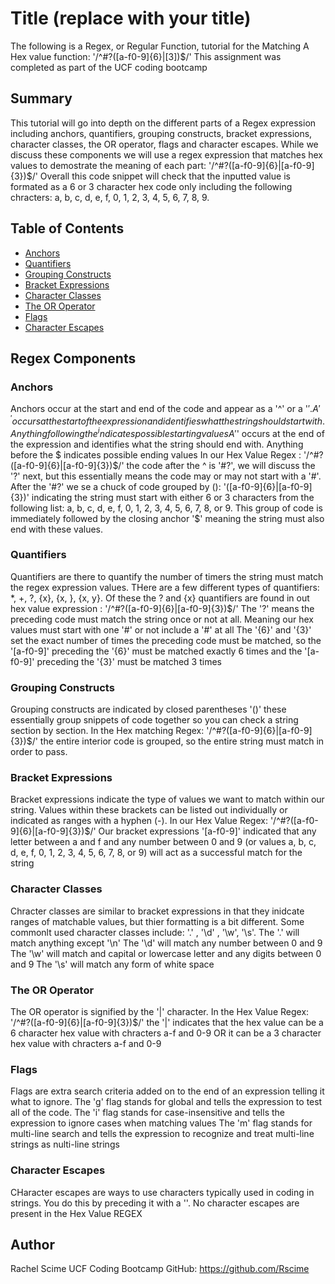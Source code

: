 # Title (replace with your title)

The following is a Regex, or Regular Function, tutorial for the Matching A Hex value function:
'/^#?([a-f0-9]{6}|[3])$/'
This assignment was completed as part of the UCF coding bootcamp

## Summary

This tutorial will go into depth on the different parts of a Regex expression including anchors, quantifiers, grouping constructs, bracket expressions, character classes, the OR operator, flags and character escapes. While we discuss these components we will use a regex expression that matches hex values to demostrate the meaning of each part:
'/^#?([a-f0-9]{6}|[a-f0-9]{3})$/'
Overall this code snippet will check that the inputted value is formated as a 6 or 3 character hex code only including the following chracters: a, b, c, d, e, f, 0, 1, 2, 3, 4, 5, 6, 7, 8, 9. 

## Table of Contents

- [Anchors](#anchors)
- [Quantifiers](#quantifiers)
- [Grouping Constructs](#grouping-constructs)
- [Bracket Expressions](#bracket-expressions)
- [Character Classes](#character-classes)
- [The OR Operator](#the-or-operator)
- [Flags](#flags)
- [Character Escapes](#character-escapes)

## Regex Components

### Anchors
Anchors occur at the start and end of the code and appear as a '^' or a '$'.
A '^' occurs at the start of the expression and identifies what the string should start with. Anything following the ^ indicates possible starting values
A '$' occurs at the end of the expression and identifies what the string should end with. Anything before the $ indicates possible ending values
In our Hex Value Regex : 
'/^#?([a-f0-9]{6}|[a-f0-9]{3})$/'
the code after the ^ is '#?', we will discuss the '?' next, but this essentially means the code may or may not start with a '#'. After the '#?' we se a chuck of code grouped by (): '([a-f0-9]{6}|[a-f0-9]{3})' indicating the string must start with either 6 or 3 characters from the following list: a, b, c, d, e, f, 0, 1, 2, 3, 4, 5, 6, 7, 8, or 9. This group of code is immediately followed by the closing anchor '$' meaning the string must also end with these values.

### Quantifiers
Quantifiers are there to quantify the number of timers the string must match the regex expression values. THere are a few different types of quantifiers: *, +, ?, {x}, {x, }, {x, y}.
Of these the ? and {x} quantifiers are found in out hex value expression : '/^#?([a-f0-9]{6}|[a-f0-9]{3})$/'
The '?' means the preceding code must match the string once or not at all. Meaning our hex values must start with one '#' or not include a '#' at all
The '{6}' and '{3}' set the exact number of times the preceding code must be matched, so the '[a-f0-9]' preceding the '{6}' must be matched exactly 6 times and the '[a-f0-9]' preceding the '{3}' must be matched 3 times

### Grouping Constructs
Grouping constructs are indicated by closed parentheses '()' these essentially group snippets of code together so you can check a string section by section. In the Hex matching Regex: '/^#?([a-f0-9]{6}|[a-f0-9]{3})$/' the entire interior code is grouped, so the entire string must match in order to pass.

### Bracket Expressions
Bracket expressions indicate the type of values we want to match within our string. Values within these brackets can be listed out individually or indicated as ranges with a hyphen (-). In our Hex Value Regex: '/^#?([a-f0-9]{6}|[a-f0-9]{3})$/'
Our bracket expressions '[a-f0-9]' indicated that any letter between a and f and any number between 0 and 9 (or values a, b, c, d, e, f, 0, 1, 2, 3, 4, 5, 6, 7, 8, or 9) will act as a successful match for the string

### Character Classes
Chracter classes are similar to bracket expressions in that they inidcate ranges of matchable values, but thier formatting  is a bit different. Some commonlt used character classes include: '.' , '\d' , '\w', '\s'.
The '.' will match anything except '\n'
The '\d' will match any number between 0 and 9
The '\w' will match and capital or lowercase letter and any digits between 0 and 9
The '\s' will match any form of white space

### The OR Operator
The OR operator is signified by the '|' character.
In the Hex Value Regex: '/^#?([a-f0-9]{6}|[a-f0-9]{3})$/' the '|' indicates that the hex value can be a 6 character hex value with chracters a-f and 0-9 OR it can be a 3 character hex value with chracters a-f and 0-9

### Flags
Flags are extra search criteria added on to the end of an expression telling it what to ignore. 
The 'g' flag stands for global and tells the expression to test all of the code.
The 'i' flag stands for case-insensitive and tells the expression to ignore cases when matching values
The 'm' flag stands for multi-line search and tells the expression to recognize and treat multi-line strings as nulti-line strings

### Character Escapes
CHaracter escapes are ways to use characters typically used in coding in strings. You do this by preceding it with a '\'.
No character escapes are present in the Hex Value REGEX

## Author
Rachel Scime
UCF Coding Bootcamp
GitHub: https://github.com/Rscime
